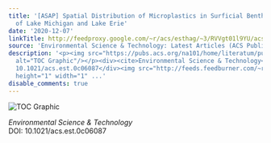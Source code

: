 ```yaml
---
title: '[ASAP] Spatial Distribution of Microplastics in Surficial Benthic Sediment
  of Lake Michigan and Lake Erie'
date: '2020-12-07'
linkTitle: http://feedproxy.google.com/~r/acs/esthag/~3/RVVgt01l9YU/acs.est.0c06087
source: 'Environmental Science & Technology: Latest Articles (ACS Publications)'
description: '<p><img src="https://pubs.acs.org/na101/home/literatum/publisher/achs/journals/content/esthag/0/esthag.ahead-of-print/acs.est.0c06087/20201207-01/images/medium/es0c06087_0007.gif"
  alt="TOC Graphic"/></p><div><cite>Environmental Science & Technology</cite></div><div>DOI:
  10.1021/acs.est.0c06087</div><img src="http://feeds.feedburner.com/~r/acs/esthag/~4/RVVgt01l9YU"
  height="1" width="1" ...'
disable_comments: true
---
```

<p><img src="https://pubs.acs.org/na101/home/literatum/publisher/achs/journals/content/esthag/0/esthag.ahead-of-print/acs.est.0c06087/20201207-01/images/medium/es0c06087_0007.gif" alt="TOC Graphic"/></p><div><cite>Environmental Science & Technology</cite></div><div>DOI: 10.1021/acs.est.0c06087</div><img src="http://feeds.feedburner.com/~r/acs/esthag/~4/RVVgt01l9YU" height="1" width="1" ...